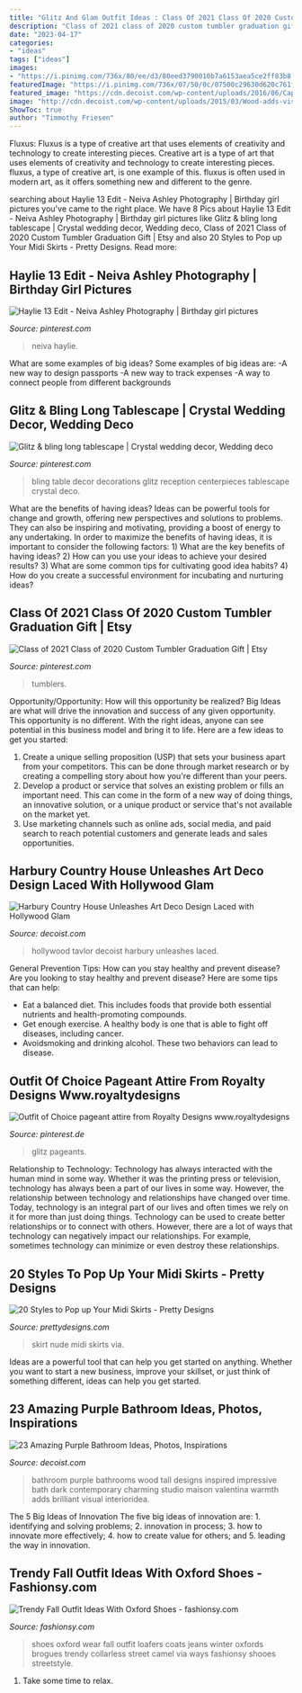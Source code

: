 ```yaml
---
title: "Glitz And Glam Outfit Ideas : Class Of 2021 Class Of 2020 Custom Tumbler Graduation Gift"
description: "Class of 2021 class of 2020 custom tumbler graduation gift"
date: "2023-04-17"
categories:
- "ideas"
tags: ["ideas"]
images:
- "https://i.pinimg.com/736x/80/ee/d3/80eed3790010b7a6153aea5ce2ff83b8.jpg"
featuredImage: "https://i.pinimg.com/736x/07/50/0c/07500c29630d620c761f8d710889e3c4.jpg"
featured_image: "https://cdn.decoist.com/wp-content/uploads/2016/06/Captivating-chandelier-in-the-dining-room-is-an-absolute-showstopper.jpg"
image: "http://cdn.decoist.com/wp-content/uploads/2015/03/Wood-adds-visual-warmth-to-the-brilliant-contemporary-bathroom.jpg"
ShowToc: true
author: "Timmothy Friesen"
---
```



Fluxus: Fluxus is a type of creative art that uses elements of creativity and technology to create interesting pieces.
Creative art is a type of art that uses elements of creativity and technology to create interesting pieces. fluxus, a type of creative art, is one example of this. fluxus is often used in modern art, as it offers something new and different to the genre.

	

		
searching about Haylie 13 Edit - Neiva Ashley Photography | Birthday girl pictures you've came to the right place. We have 8 Pics about Haylie 13 Edit - Neiva Ashley Photography | Birthday girl pictures like Glitz &amp; bling long tablescape | Crystal wedding decor, Wedding deco, Class of 2021 Class of 2020 Custom Tumbler Graduation Gift | Etsy and also 20 Styles to Pop up Your Midi Skirts - Pretty Designs. Read more:
		
    
## Haylie 13 Edit - Neiva Ashley Photography | Birthday Girl Pictures

<img loading=lazy src="https://i.pinimg.com/736x/07/50/0c/07500c29630d620c761f8d710889e3c4.jpg" onerror="this.onerror=null;this.src='https://tse1.mm.bing.net/th?id=OIP.posOAb589obkwlZXn2_hugAAAA&amp;pid=15.1';" alt="Haylie 13 Edit - Neiva Ashley Photography | Birthday girl pictures">

_Source: pinterest.com_

>neiva haylie. 

	

What are some examples of big ideas?
Some examples of big ideas are: 
-A new way to design passports 
-A new way to track expenses 
-A way to connect people from different backgrounds

    
## Glitz &amp; Bling Long Tablescape | Crystal Wedding Decor, Wedding Deco

<img loading=lazy src="https://i.pinimg.com/736x/4d/a0/dd/4da0dd1f2a637e42442ba19b236d5d08--bling-party-sweetheart-table.jpg" onerror="this.onerror=null;this.src='https://tse4.mm.bing.net/th?id=OIP.rF6Oa5mQSX-20zKP0Wn6UQHaK1&amp;pid=15.1';" alt="Glitz &amp; bling long tablescape | Crystal wedding decor, Wedding deco">

_Source: pinterest.com_

>bling table decor decorations glitz reception centerpieces tablescape crystal deco. 

	

What are the benefits of having ideas?
Ideas can be powerful tools for change and growth, offering new perspectives and solutions to problems. They can also be inspiring and motivating, providing a boost of energy to any undertaking. In order to maximize the benefits of having ideas, it is important to consider the following factors: 1) What are the key benefits of having ideas? 2) How can you use your ideas to achieve your desired results? 3) What are some common tips for cultivating good idea habits? 4) How do you create a successful environment for incubating and nurturing ideas?

    
## Class Of 2021 Class Of 2020 Custom Tumbler Graduation Gift | Etsy

<img loading=lazy src="https://i.pinimg.com/736x/80/ee/d3/80eed3790010b7a6153aea5ce2ff83b8.jpg" onerror="this.onerror=null;this.src='https://tse2.mm.bing.net/th?id=OIP.gIvDw7u7INcz5I7-0d2aoQHaJ4&amp;pid=15.1';" alt="Class of 2021 Class of 2020 Custom Tumbler Graduation Gift | Etsy">

_Source: pinterest.com_

>tumblers. 

	

Opportunity/Opportunity: How will this opportunity be realized?
Big Ideas are what will drive the innovation and success of any given opportunity. This opportunity is no different. With the right ideas, anyone can see potential in this business model and bring it to life. Here are a few ideas to get you started: 
1. Create a unique selling proposition (USP) that sets your business apart from your competitors. This can be done through market research or by creating a compelling story about how you're different than your peers. 
2. Develop a product or service that solves an existing problem or fills an important need. This can come in the form of a new way of doing things, an innovative solution, or a unique product or service that's not available on the market yet. 
3. Use marketing channels such as online ads, social media, and paid search to reach potential customers and generate leads and sales opportunities.

    
## Harbury Country House Unleashes Art Deco Design Laced With Hollywood Glam

<img loading=lazy src="https://cdn.decoist.com/wp-content/uploads/2016/06/Captivating-chandelier-in-the-dining-room-is-an-absolute-showstopper.jpg" onerror="this.onerror=null;this.src='https://tse1.mm.bing.net/th?id=OIP.7NFv9k3iBtNl7e5r5oAqKgHaLH&amp;pid=15.1';" alt="Harbury Country House Unleashes Art Deco Design Laced with Hollywood Glam">

_Source: decoist.com_

>hollywood tavlor decoist harbury unleashes laced. 

	

General Prevention Tips: How can you stay healthy and prevent disease?
Are you looking to stay healthy and prevent disease? Here are some tips that can help: 
- Eat a balanced diet. This includes foods that provide both essential nutrients and health-promoting compounds. 
- Get enough exercise. A healthy body is one that is able to fight off diseases, including cancer. 
- Avoidsmoking and drinking alcohol. These two behaviors can lead to disease.

    
## Outfit Of Choice Pageant Attire From Royalty Designs Www.royaltydesigns

<img loading=lazy src="https://i.pinimg.com/736x/3f/27/9a/3f279a52f207235029404d08214bf568--beauty-pageant-pageant-dresses.jpg" onerror="this.onerror=null;this.src='https://tse2.mm.bing.net/th?id=OIP.-NgOuVtm9AkjB9rR_EauNAHaLH&amp;pid=15.1';" alt="Outfit of Choice pageant attire from Royalty Designs www.royaltydesigns">

_Source: pinterest.de_

>glitz pageants. 

	

Relationship to Technology:
Technology has always interacted with the human mind in some way. Whether it was the printing press or television, technology has always been a part of our lives in some way. However, the relationship between technology and relationships have changed over time. 
Today, technology is an integral part of our lives and often times we rely on it for more than just doing things. Technology can be used to create better relationships or to connect with others. However, there are a lot of ways that technology can negatively impact our relationships. For example, sometimes technology can minimize or even destroy these relationships.

    
## 20 Styles To Pop Up Your Midi Skirts - Pretty Designs

<img loading=lazy src="http://www.prettydesigns.com/wp-content/uploads/2016/02/Black-Top-and-Nude-Skirt.jpg" onerror="this.onerror=null;this.src='https://tse3.mm.bing.net/th?id=OIP.0eEKFg5kA-r48i57EBkrlQHaLB&amp;pid=15.1';" alt="20 Styles to Pop up Your Midi Skirts - Pretty Designs">

_Source: prettydesigns.com_

>skirt nude midi skirts via. 

	

Ideas are a powerful tool that can help you get started on anything. Whether you want to start a new business, improve your skillset, or just think of something different, ideas can help you get started.

    
## 23 Amazing Purple Bathroom Ideas, Photos, Inspirations

<img loading=lazy src="http://cdn.decoist.com/wp-content/uploads/2015/03/Wood-adds-visual-warmth-to-the-brilliant-contemporary-bathroom.jpg" onerror="this.onerror=null;this.src='https://tse3.mm.bing.net/th?id=OIP.CGccXPIs1dIX4Lr0Z9kc-gHaLH&amp;pid=15.1';" alt="23 Amazing Purple Bathroom Ideas, Photos, Inspirations">

_Source: decoist.com_

>bathroom purple bathrooms wood tall designs inspired impressive bath dark contemporary charming studio maison valentina warmth adds brilliant visual interioridea. 

	

The 5 Big Ideas of Innovation
The five big ideas of innovation are: 1. identifying and solving problems; 2. innovation in process; 3. how to innovate more effectively; 4. how to create value for others; and 5. leading the way in innovation.

    
## Trendy Fall Outfit Ideas With Oxford Shoes - Fashionsy.com

<img loading=lazy src="http://fashionsy.com/wp-content/uploads/2014/09/tumblr_mjji92oviQ1qfrtudo1_1280-630x945.jpg" onerror="this.onerror=null;this.src='https://tse1.mm.bing.net/th?id=OIP._Pqe73CF7zvyW_jzV-GszQHaLH&amp;pid=15.1';" alt="Trendy Fall Outfit Ideas With Oxford Shoes - fashionsy.com">

_Source: fashionsy.com_

>shoes oxford wear fall outfit loafers coats jeans winter oxfords brogues trendy collarless street camel via ways fashionsy shooes streetstyle. 

	

1. Take some time to relax.

